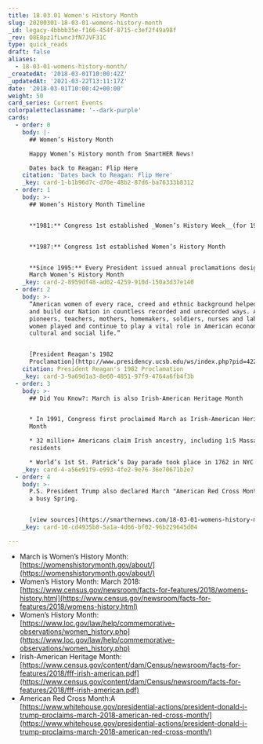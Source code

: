 ```yaml
---
title: 18.03.01 Women's History Month
slug: 20200301-18-03-01-womens-history-month
_id: legacy-4bbbb35e-f166-454f-8715-c3ef2f49a98f
_rev: O8E8pz1fLwnc3fN7JVF31C
type: quick_reads
draft: false
aliases:
  - 18-03-01-womens-history-month/
_createdAt: '2018-03-01T10:00:42Z'
_updatedAt: '2021-03-22T13:11:17Z'
date: '2018-03-01T10:00:42+00:00'
weight: 50
card_series: Current Events
colorpaletteclassname: '--dark-purple'
cards:
  - order: 0
    body: |-
      ## Women’s History Month

      Happy Women’s History month from SmartHER News!

      Dates back to Reagan: Flip Here
    citation: 'Dates back to Reagan: Flip Here'
    _key: card-1-b1b96d7c-d70e-48b2-87d6-ba76333b8312
  - order: 1
    body: >-
      ## Women’s History Month Timeline


      **1981:** Congress 1st established _Women’s History Week__(for 1982).


      **1987:** Congress 1st established Women’s History Month


      **Since 1995:** Every President issued annual proclamations designating
      March Women’s History Month
    _key: card-2-8959df48-ad02-4259-910d-150a3d37e140
  - order: 2
    body: >-
      “American women of every race, creed and ethnic background helped found
      and build our Nation in countless recorded and unrecorded ways. As
      pioneers, teachers, mothers, homemakers, soldiers, nurses and laborers,
      women played and continue to play a vital role in American economic,
      cultural and social life.”


      [President Reagan's 1982
      Proclamation](http://www.presidency.ucsb.edu/ws/index.php?pid=42216)
    citation: President Reagan's 1982 Proclamation
    _key: card-3-9a69d1a3-8e60-4851-97f9-4764a6fb4f3b
  - order: 3
    body: >-
      ## Did You Know?: March is also Irish-American Heritage Month


      * In 1991, Congress first proclaimed March as Irish-American Heritage
      Month

      * 32 million+ Americans claim Irish ancestry, including 1:5 Massachusetts
      residents

      * World’s 1st St. Patrick’s Day parade took place in 1762 in NYC
    _key: card-4-a56e91f9-e993-4fe2-9e76-36e70671b2e7
  - order: 4
    body: >-
      P.S. President Trump also declared March "American Red Cross Month" - It's
      a busy Spring.


      [view sources](https://smarthernews.com/18-03-01-womens-history-month/)
    _key: card-10-cd4935b8-5a1a-4d66-bf02-96b229645d04

---
```

* March is Women’s History Month: [https://womenshistorymonth.gov/about/](https://womenshistorymonth.gov/about/)
* Women’s History Month: March 2018: [https://www.census.gov/newsroom/facts-for-features/2018/womens-history.html](https://www.census.gov/newsroom/facts-for-features/2018/womens-history.html)
* Women’s History Month: [https://www.loc.gov/law/help/commemorative-observations/women_history.php](https://www.loc.gov/law/help/commemorative-observations/women_history.php)
* Irish-American Heritage Month: [https://www.census.gov/content/dam/Census/newsroom/facts-for-features/2018/fff-irish-american.pdf](https://www.census.gov/content/dam/Census/newsroom/facts-for-features/2018/fff-irish-american.pdf)
* American Red Cross Month:A [https://www.whitehouse.gov/presidential-actions/president-donald-j-trump-proclaims-march-2018-american-red-cross-month/](https://www.whitehouse.gov/presidential-actions/president-donald-j-trump-proclaims-march-2018-american-red-cross-month/)